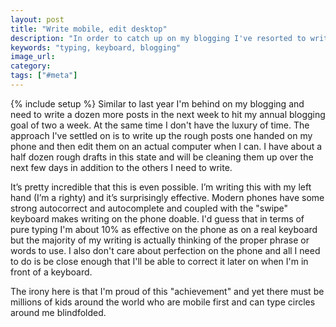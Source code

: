 ```yaml
---
layout: post
title: "Write mobile, edit desktop"
description: "In order to catch up on my blogging I've resorted to writing first draft on my phone and then editing them later on when I have access to a real keyboard."
keywords: "typing, keyboard, blogging"
image_url:
category:
tags: ["#meta"]
---
```

{% include setup %}
Similar to last year I'm behind on my blogging and need to write a dozen more posts in the next week to hit my annual blogging goal of two a week. At the same time I don't have the luxury of time. The approach I've settled on is to write up the rough posts one handed on my phone and then edit them on an actual computer when I can. I have about a half dozen rough drafts in this state and will be cleaning them up over the next few days in addition to the others I need to write.

It’s pretty incredible that this is even possible. I’m writing this with my left hand (I’m a righty) and it’s surprisingly effective. Modern phones have some strong autocorrect and autocomplete and coupled with the "swipe" keyboard makes writing on the phone doable. I'd guess that in terms of pure typing I'm about 10% as effective on the phone as on a real keyboard but the majority of my writing is actually thinking of the proper phrase or words to use. I also don't care about perfection on the phone and all I need to do is be close enough that I'll be able to correct it later on when I'm in front of a keyboard.

The irony here is that I'm proud of this "achievement" and yet there must be millions of kids around the world who are mobile first and can type circles around me blindfolded.
